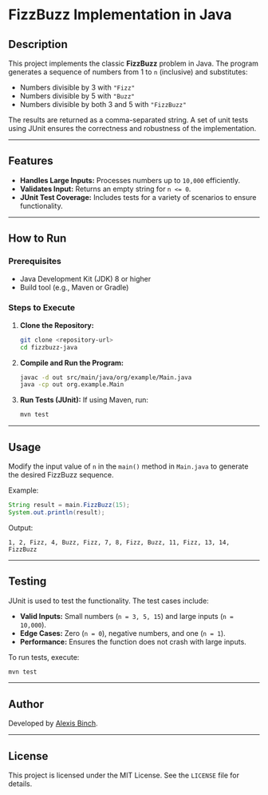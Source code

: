 # FizzBuzz Implementation in Java

## Description

This project implements the classic **FizzBuzz** problem in Java. The program generates a sequence of numbers from 1 to `n` (inclusive) and substitutes:

- Numbers divisible by 3 with `"Fizz"`
- Numbers divisible by 5 with `"Buzz"`
- Numbers divisible by both 3 and 5 with `"FizzBuzz"`

The results are returned as a comma-separated string. A set of unit tests using JUnit ensures the correctness and robustness of the implementation.

---

## Features

- **Handles Large Inputs:** Processes numbers up to `10,000` efficiently.
- **Validates Input:** Returns an empty string for `n <= 0`.
- **JUnit Test Coverage:** Includes tests for a variety of scenarios to ensure functionality.

---

## How to Run

### Prerequisites

- Java Development Kit (JDK) 8 or higher
- Build tool (e.g., Maven or Gradle)

### Steps to Execute

1. **Clone the Repository:**
   ```bash
   git clone <repository-url>
   cd fizzbuzz-java
   ```

2. **Compile and Run the Program:**
   ```bash
   javac -d out src/main/java/org/example/Main.java
   java -cp out org.example.Main
   ```

3. **Run Tests (JUnit):**
   If using Maven, run:
   ```bash
   mvn test
   ```

---

## Usage

Modify the input value of `n` in the `main()` method in `Main.java` to generate the desired FizzBuzz sequence.

Example:
```java
String result = main.FizzBuzz(15);
System.out.println(result);
```

Output:
```
1, 2, Fizz, 4, Buzz, Fizz, 7, 8, Fizz, Buzz, 11, Fizz, 13, 14, FizzBuzz
```

---

## Testing

JUnit is used to test the functionality. The test cases include:

- **Valid Inputs:** Small numbers (`n = 3, 5, 15`) and large inputs (`n = 10,000`).
- **Edge Cases:** Zero (`n = 0`), negative numbers, and one (`n = 1`).
- **Performance:** Ensures the function does not crash with large inputs.

To run tests, execute:
```bash
mvn test
```

---

## Author

Developed by [Alexis Binch](https://github.com/your-github-profile).

---

## License

This project is licensed under the MIT License. See the `LICENSE` file for details.